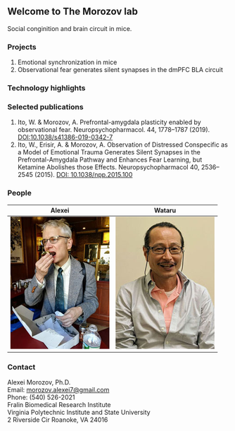 ## Welcome to The Morozov lab

Social conginition and brain circuit in mice. 

### Projects
1. Emotional synchronization in mice
2. Observational fear generates silent synapses in the dmPFC BLA circuit

### Technology highlights

### Selected publications
1. Ito, W. & Morozov, A. Prefrontal-amygdala plasticity enabled by observational fear. Neuropsychopharmacol. 44, 1778–1787 (2019). [DOI:10.1038/s41386-019-0342-7](https://doi.org/10.1038/s41386-019-0342-7)<BR>
2. Ito, W., Erisir, A. & Morozov, A. Observation of Distressed Conspecific as a Model of Emotional Trauma Generates Silent Synapses in the Prefrontal-Amygdala Pathway and Enhances Fear Learning, but Ketamine Abolishes those Effects. Neuropsychopharmacol 40, 2536–2545 (2015). [DOI: 10.1038/npp.2015.100](https://doi.org/10.1038/npp.2015.100)<BR>

### People

|Alexei|Wataru|
|:---:|:---:|
|![Alexei](alexei.jpg)|  ![Wataru](wataru.jpg)|

### Contact
Alexei Morozov, Ph.D.<BR>
Email: morozov.alexei7@gmail.com<BR>
Phone: (540) 526-2021<BR>
Fralin Biomedical Research Institute<BR>
Virginia Polytechnic Institute and State University<BR>
2 Riverside Cir Roanoke, VA 24016<BR>
